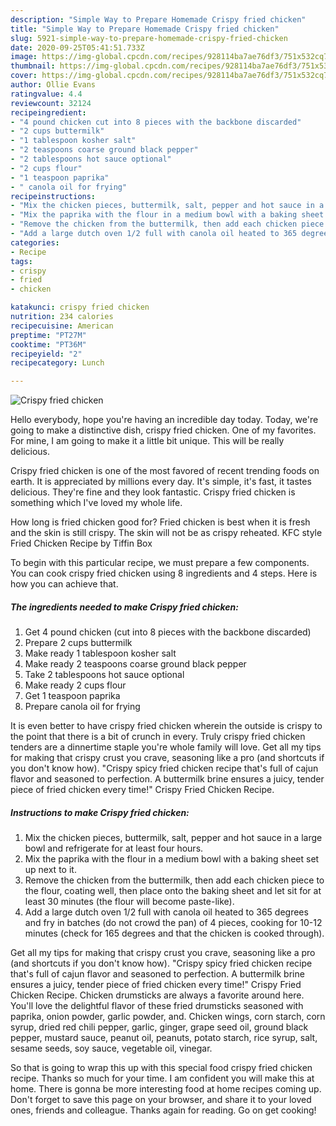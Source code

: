 ```yaml
---
description: "Simple Way to Prepare Homemade Crispy fried chicken"
title: "Simple Way to Prepare Homemade Crispy fried chicken"
slug: 5921-simple-way-to-prepare-homemade-crispy-fried-chicken
date: 2020-09-25T05:41:51.733Z
image: https://img-global.cpcdn.com/recipes/928114ba7ae76df3/751x532cq70/crispy-fried-chicken-recipe-main-photo.jpg
thumbnail: https://img-global.cpcdn.com/recipes/928114ba7ae76df3/751x532cq70/crispy-fried-chicken-recipe-main-photo.jpg
cover: https://img-global.cpcdn.com/recipes/928114ba7ae76df3/751x532cq70/crispy-fried-chicken-recipe-main-photo.jpg
author: Ollie Evans
ratingvalue: 4.4
reviewcount: 32124
recipeingredient:
- "4 pound chicken cut into 8 pieces with the backbone discarded"
- "2 cups buttermilk"
- "1 tablespoon kosher salt"
- "2 teaspoons coarse ground black pepper"
- "2 tablespoons hot sauce optional"
- "2 cups flour"
- "1 teaspoon paprika"
- " canola oil for frying"
recipeinstructions:
- "Mix the chicken pieces, buttermilk, salt, pepper and hot sauce in a large bowl and refrigerate for at least four hours."
- "Mix the paprika with the flour in a medium bowl with a baking sheet set up next to it."
- "Remove the chicken from the buttermilk, then add each chicken piece to the flour, coating well, then place onto the baking sheet and let sit for at least 30 minutes (the flour will become paste-like)."
- "Add a large dutch oven 1/2 full with canola oil heated to 365 degrees and fry in batches (do not crowd the pan) of 4 pieces, cooking for 10-12 minutes (check for 165 degrees and that the chicken is cooked through)."
categories:
- Recipe
tags:
- crispy
- fried
- chicken

katakunci: crispy fried chicken 
nutrition: 234 calories
recipecuisine: American
preptime: "PT27M"
cooktime: "PT36M"
recipeyield: "2"
recipecategory: Lunch

---
```



![Crispy fried chicken](https://img-global.cpcdn.com/recipes/928114ba7ae76df3/751x532cq70/crispy-fried-chicken-recipe-main-photo.jpg)

Hello everybody, hope you're having an incredible day today. Today, we're going to make a distinctive dish, crispy fried chicken. One of my favorites. For mine, I am going to make it a little bit unique. This will be really delicious.

Crispy fried chicken is one of the most favored of recent trending foods on earth. It is appreciated by millions every day. It's simple, it's fast, it tastes delicious. They're fine and they look fantastic. Crispy fried chicken is something which I've loved my whole life.

How long is fried chicken good for? Fried chicken is best when it is fresh and the skin is still crispy. The skin will not be as crispy reheated. KFC style Fried Chicken Recipe by Tiffin Box


To begin with this particular recipe, we must prepare a few components. You can cook crispy fried chicken using 8 ingredients and 4 steps. Here is how you can achieve that.

<!--inarticleads1-->

##### The ingredients needed to make Crispy fried chicken:

1. Get 4 pound chicken (cut into 8 pieces with the backbone discarded)
1. Prepare 2 cups buttermilk
1. Make ready 1 tablespoon kosher salt
1. Make ready 2 teaspoons coarse ground black pepper
1. Take 2 tablespoons hot sauce optional
1. Make ready 2 cups flour
1. Get 1 teaspoon paprika
1. Prepare  canola oil for frying


It is even better to have crispy fried chicken wherein the outside is crispy to the point that there is a bit of crunch in every. Truly crispy fried chicken tenders are a dinnertime staple you&#39;re whole family will love. Get all my tips for making that crispy crust you crave, seasoning like a pro (and shortcuts if you don&#39;t know how). &#34;Crispy spicy fried chicken recipe that&#39;s full of cajun flavor and seasoned to perfection. A buttermilk brine ensures a juicy, tender piece of fried chicken every time!&#34; Crispy Fried Chicken Recipe. 

<!--inarticleads2-->

##### Instructions to make Crispy fried chicken:

1. Mix the chicken pieces, buttermilk, salt, pepper and hot sauce in a large bowl and refrigerate for at least four hours.
1. Mix the paprika with the flour in a medium bowl with a baking sheet set up next to it.
1. Remove the chicken from the buttermilk, then add each chicken piece to the flour, coating well, then place onto the baking sheet and let sit for at least 30 minutes (the flour will become paste-like).
1. Add a large dutch oven 1/2 full with canola oil heated to 365 degrees and fry in batches (do not crowd the pan) of 4 pieces, cooking for 10-12 minutes (check for 165 degrees and that the chicken is cooked through).


Get all my tips for making that crispy crust you crave, seasoning like a pro (and shortcuts if you don&#39;t know how). &#34;Crispy spicy fried chicken recipe that&#39;s full of cajun flavor and seasoned to perfection. A buttermilk brine ensures a juicy, tender piece of fried chicken every time!&#34; Crispy Fried Chicken Recipe. Chicken drumsticks are always a favorite around here. You&#39;ll love the delightful flavor of these fried drumsticks seasoned with paprika, onion powder, garlic powder, and. Chicken wings, corn starch, corn syrup, dried red chili pepper, garlic, ginger, grape seed oil, ground black pepper, mustard sauce, peanut oil, peanuts, potato starch, rice syrup, salt, sesame seeds, soy sauce, vegetable oil, vinegar. 

So that is going to wrap this up with this special food crispy fried chicken recipe. Thanks so much for your time. I am confident you will make this at home. There is gonna be more interesting food at home recipes coming up. Don't forget to save this page on your browser, and share it to your loved ones, friends and colleague. Thanks again for reading. Go on get cooking!
